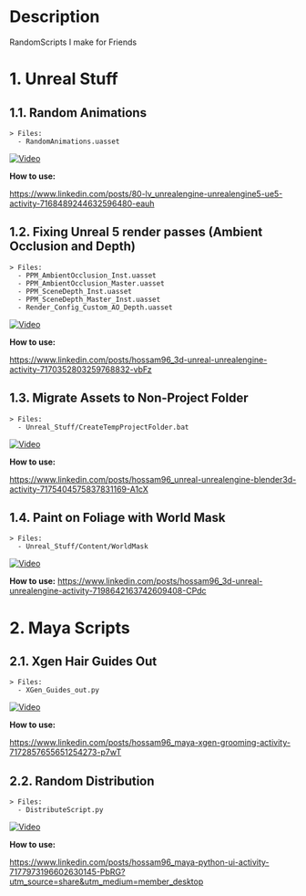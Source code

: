 # Description
RandomScripts I make for Friends
# 1. Unreal Stuff
  ## 1.1. Random Animations
    > Files: 
      - RandomAnimations.uasset
  [![Video](https://img.youtube.com/vi/MWQawkkKmHI/0.jpg)](https://www.youtube.com/watch?v=MWQawkkKmHI)
  
  **How to use:**
  
  https://www.linkedin.com/posts/80-lv_unrealengine-unrealengine5-ue5-activity-7168489244632596480-eauh

  ## 1.2. Fixing Unreal 5 render passes (Ambient Occlusion and Depth)
    > Files:
      - PPM_AmbientOcclusion_Inst.uasset
      - PPM_AmbientOcclusion_Master.uasset
      - PPM_SceneDepth_Inst.uasset
      - PPM_SceneDepth_Master_Inst.uasset
      - Render_Config_Custom_AO_Depth.uasset
  [![Video](https://img.youtube.com/vi/VQFMZcNvh2s/0.jpg)](https://www.youtube.com/watch?v=VQFMZcNvh2s)

  **How to use:**
  
  https://www.linkedin.com/posts/hossam96_3d-unreal-unrealengine-activity-7170352803259768832-vbFz

  ## 1.3. Migrate Assets to Non-Project Folder
    > Files: 
      - Unreal_Stuff/CreateTempProjectFolder.bat
  [![Video](https://img.youtube.com/vi/ikH9uJQW51M/0.jpg)](https://youtu.be/ikH9uJQW51M)

  **How to use:**

  https://www.linkedin.com/posts/hossam96_unreal-unrealengine-blender3d-activity-7175404575837831169-A1cX

  ## 1.4. Paint on Foliage with World Mask
    > Files:
      - Unreal_Stuff/Content/WorldMask
  [![Video](https://img.youtube.com/vi/_GWsi4LwkOk/0.jpg)](https://youtu.be/_GWsi4LwkOk)

  **How to use:**
  https://www.linkedin.com/posts/hossam96_3d-unreal-unrealengine-activity-7198642163742609408-CPdc
  
  
# 2. Maya Scripts
  ## 2.1. Xgen Hair Guides Out
    > Files:
      - XGen_Guides_out.py
  [![Video](https://img.youtube.com/vi/Ykd6H6g_F8o/0.jpg)](https://www.youtube.com/watch?v=Ykd6H6g_F8o)

**How to use:**

https://www.linkedin.com/posts/hossam96_maya-xgen-grooming-activity-7172857655651254273-p7wT

  ## 2.2. Random Distribution
    > Files:
      - DistributeScript.py
  [![Video](https://img.youtube.com/vi/xTCFti5W8M8/0.jpg)](https://youtu.be/xTCFti5W8M8)

**How to use:**

  https://www.linkedin.com/posts/hossam96_maya-python-ui-activity-7177973196602630145-PbRG?utm_source=share&utm_medium=member_desktop

  
